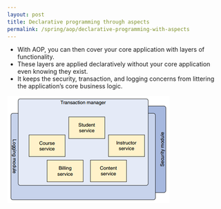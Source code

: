```yaml
---
layout: post
title: Declarative programming through aspects
permalink: /spring/aop/declarative-programming-with-aspects
---
```


- With AOP, you can then cover your core application with layers of functionality.
- These layers are applied declaratively without your core application even knowing they exist.
- It keeps the security, transaction, and logging concerns from littering the application’s core business logic.

![](https://github.com/arpit04tripathi/files-cdn/raw/cdn/spring/spring-aop/cross-cutting-concerns.png)

